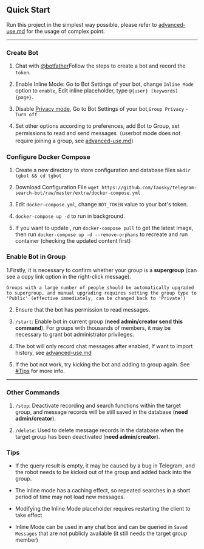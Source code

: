 ## Quick Start

Run this project in the simplest way possible, please refer to [advanced-use.md](advanced-use.md)  for the usage of complex point.

---

### Create Bot

1. Chat with [@botfather](https://t.me/botfather)Follow the steps to create a bot and record the `token`.

2. Enable Inline Mode: Go to Bot Settings of your bot, change `Inline Mode` option to `enable`, Edit inline placeholder, type `@{user} [keywords] {page}`.

3. Disable [Privacy mode](https://core.telegram.org/bots#privacy-mode), Go to Bot Settings of your bot,`Group Privacy` - `Turn off`

4. Set other options according to preferences, add Bot to Group, set permissions to read and send messages（userbot mode does not require joining a group, see [advanced-use.md](advanced-use.md#UserBot-Mode)）


### Configure Docker Compose

1. Create a new directory to store configuration and database files `mkdir tgbot && cd tgbot`
	
2. Download Configuration File 
	`wget https://github.com/Taosky/telegram-search-bot/raw/master/extra/docker-compose.yml`

3. Edit `docker-compose.yml`, change `BOT_TOKEN` value to your bot's token.

4. `docker-compose up -d` to run in background.

5. If you want to update , run `docker-compose pull` to get the latest image, then run `docker-compose up -d --remove-orphans` to recreate and run container (checking the updated content first)


### Enable Bot in Group

1.Firstly, it is necessary to confirm whether your group is a **supergroup** (can see a copy link option in the right-click message). 

	Groups with a large number of people should be automatically upgraded to supergroup, and manual upgrading requires setting the group type to 'Public' (effective immediately, can be changed back to 'Private')

2. Ensure that the bot has permission to read messages.

3. `/start`: Enable bot in current group (**need admin/creator send this command**). For groups with thousands of members, it may be necessary to grant bot administrator privileges.

4. The bot will only record chat messages after enabled, If want to import history, see [advanced-use.md](advanced-use.md#Import-History-Records)

5. If the bot not work, try kicking the bot and adding to group again. See [#Tips](#tips) for more info.

---


### Other Commands
1. `/stop`: Deactivate recording and search functions within the target group, and message records will be still saved in the database (**need admin/creator**).

2. `/delete`: Used to delete message records in the database when the target group has been deactivated (**need admin/creator**).


### Tips
- If the query result is empty, it may be caused by a bug in Telegram, and the robot needs to be kicked out of the group and added back into the group.

- The inline mode has a caching effect, so repeated searches in a short period of time may not load new messages.

- Modifying the Inline Mode placeholder requires restarting the client to take effect

- Inline Mode can be used in any chat box and can be queried in `Saved Messages` that are not publicly available (it still needs the target group member)